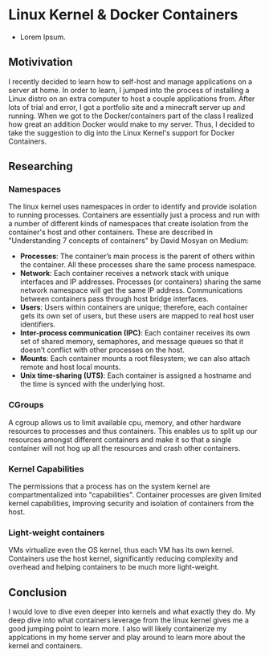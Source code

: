 # Linux Kernel & Docker Containers
- Lorem Ipsum.

## Motivivation
I recently decided to learn how to self-host and manage applications on a server at home. In order to learn, I jumped into the process of installing a Linux distro on an extra computer to host a couple applications from. After lots of trial and error, I got a portfolio site and a minecraft server up and running. When we got to the Docker/containers part of the class I realized how great an addition Docker would make to my server. Thus, I decided to take the suggestion to dig into the Linux Kernel's support for Docker Containers.

## Researching
### Namespaces
The linux kernel uses namespaces in order to identify and provide isolation to running processes. Containers are essentially just a process and run with a number of different kinds of namespaces that create isolation from the container's host and other containers. These are described in "Understanding 7 concepts of containers" by David Mosyan on Medium:
- **Processes**: The container’s main process is the parent of others within the container. All these processes share the same process namespace.
- **Network**: Each container receives a network stack with unique interfaces and IP addresses. Processes (or containers) sharing the same network namespace will get the same IP address. Communications between containers pass through host bridge interfaces.
- **Users**: Users within containers are unique; therefore, each container gets its own set of users, but these users are mapped to real host user identifiers.
- **Inter-process communication (IPC)**: Each container receives its own set of shared memory, semaphores, and message queues so that it doesn’t conflict with other processes on the host.
- **Mounts**: Each container mounts a root filesystem; we can also attach remote and host local mounts.
- **Unix time-sharing (UTS)**: Each container is assigned a hostname and the time is synced with the underlying host.

### CGroups
A cgroup allows us to limit available cpu, memory, and other hardware resources to processes and thus containers. This enables us to split up our resources amongst different containers and make it so that a single container will not hog up all the resources and crash other containers.

### Kernel Capabilities
The permissions that a process has on the system kernel are compartmentalized into "capabilities". Container processes are given limited kernel capabilities, improving security and isolation of containers from the host.

### Light-weight containers
VMs virtualize even the OS kernel, thus each VM has its own kernel. Containers use the host kernel, significantly reducing complexity and overhead and helping containers to be much more light-weight.

## Conclusion
I would love to dive even deeper into kernels and what exactly they do. My deep dive into what containers leverage from the linux kernel gives me a good jumping point to learn more. I also will likely containerize my applcations in my home server and play around to learn more about the kernel and containers.